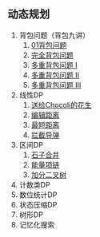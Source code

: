 ## 动态规划

1. 背包问题（背包九讲）
   1. [01背包问题](https://www.acwing.com/problem/content/2/)
   2. [完全背包问题](https://www.acwing.com/problem/content/3/)
   3. [多重背包问题 I](https://www.acwing.com/problem/content/4/)
   4. [多重背包问题 II](https://www.acwing.com/problem/content/5/)
   5. [多重背包问题 III](https://www.acwing.com/problem/content/6/)
2. 线性DP
   1. [送给Chocoli的花生](https://imustacm.cn/problem/getProblem/1361)
   2. [编辑距离](https://www.luogu.com.cn/problem/P2758)
   3. [最短距离](https://www.luogu.com.cn/problem/P4949)
   4. [拦截导弹](https://www.luogu.com.cn/problem/P1020)
3. 区间DP
   1. [石子合并](https://www.luogu.com.cn/record/33770943)
   2. [能量项链](https://www.luogu.com.cn/problem/P1063)
   3. [加分二叉树](https://www.luogu.com.cn/problem/P1040)
4. 计数类DP
5. 数位统计DP
6. 状态压缩DP
7. 树形DP
8. 记忆化搜索